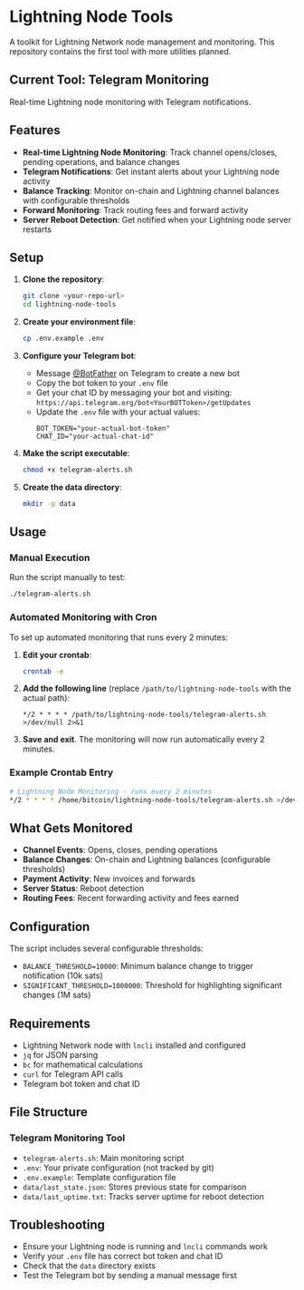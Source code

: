 # Lightning Node Tools

A toolkit for Lightning Network node management and monitoring. This repository contains the first tool with more utilities planned.

## Current Tool: Telegram Monitoring

Real-time Lightning node monitoring with Telegram notifications.

## Features

- **Real-time Lightning Node Monitoring**: Track channel opens/closes, pending operations, and balance changes
- **Telegram Notifications**: Get instant alerts about your Lightning node activity
- **Balance Tracking**: Monitor on-chain and Lightning channel balances with configurable thresholds
- **Forward Monitoring**: Track routing fees and forward activity
- **Server Reboot Detection**: Get notified when your Lightning node server restarts

## Setup

1. **Clone the repository**:
   ```bash
   git clone <your-repo-url>
   cd lightning-node-tools
   ```

2. **Create your environment file**:
   ```bash
   cp .env.example .env
   ```

3. **Configure your Telegram bot**:
   - Message [@BotFather](https://t.me/botfather) on Telegram to create a new bot
   - Copy the bot token to your `.env` file
   - Get your chat ID by messaging your bot and visiting: `https://api.telegram.org/bot<YourBOTToken>/getUpdates`
   - Update the `.env` file with your actual values:
     ```
     BOT_TOKEN="your-actual-bot-token"
     CHAT_ID="your-actual-chat-id"
     ```

4. **Make the script executable**:
   ```bash
   chmod +x telegram-alerts.sh
   ```

5. **Create the data directory**:
   ```bash
   mkdir -p data
   ```

## Usage

### Manual Execution

Run the script manually to test:
```bash
./telegram-alerts.sh
```

### Automated Monitoring with Cron

To set up automated monitoring that runs every 2 minutes:

1. **Edit your crontab**:
   ```bash
   crontab -e
   ```

2. **Add the following line** (replace `/path/to/lightning-node-tools` with the actual path):
   ```
   */2 * * * * /path/to/lightning-node-tools/telegram-alerts.sh >/dev/null 2>&1
   ```

3. **Save and exit**. The monitoring will now run automatically every 2 minutes.

### Example Crontab Entry

```bash
# Lightning Node Monitoring - runs every 2 minutes
*/2 * * * * /home/bitcoin/lightning-node-tools/telegram-alerts.sh >/dev/null 2>&1
```

## What Gets Monitored

- **Channel Events**: Opens, closes, pending operations
- **Balance Changes**: On-chain and Lightning balances (configurable thresholds)
- **Payment Activity**: New invoices and forwards
- **Server Status**: Reboot detection
- **Routing Fees**: Recent forwarding activity and fees earned

## Configuration

The script includes several configurable thresholds:

- `BALANCE_THRESHOLD=10000`: Minimum balance change to trigger notification (10k sats)
- `SIGNIFICANT_THRESHOLD=1000000`: Threshold for highlighting significant changes (1M sats)

## Requirements

- Lightning Network node with `lncli` installed and configured
- `jq` for JSON parsing
- `bc` for mathematical calculations
- `curl` for Telegram API calls
- Telegram bot token and chat ID

## File Structure

### Telegram Monitoring Tool
- `telegram-alerts.sh`: Main monitoring script
- `.env`: Your private configuration (not tracked by git)
- `.env.example`: Template configuration file
- `data/last_state.json`: Stores previous state for comparison
- `data/last_uptime.txt`: Tracks server uptime for reboot detection

## Troubleshooting

- Ensure your Lightning node is running and `lncli` commands work
- Verify your `.env` file has correct bot token and chat ID
- Check that the `data` directory exists
- Test the Telegram bot by sending a manual message first